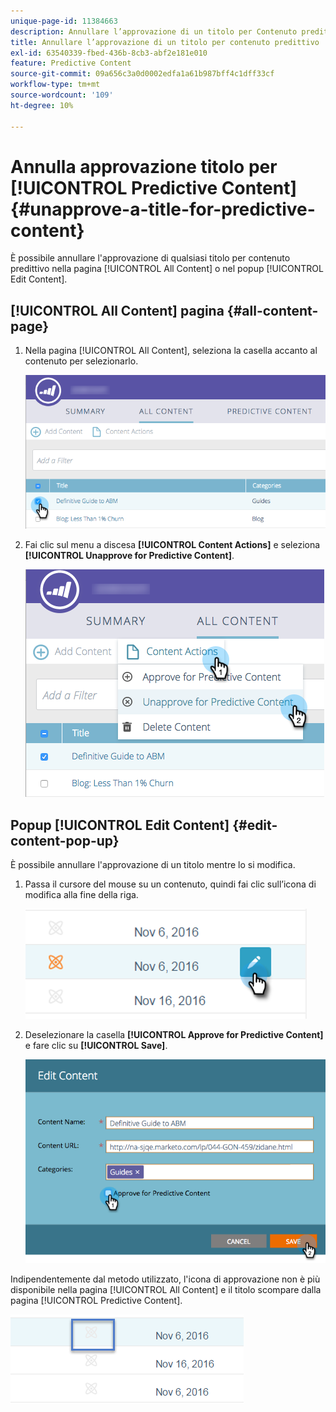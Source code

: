 ```yaml
---
unique-page-id: 11384663
description: Annullare l’approvazione di un titolo per Contenuto predittivo - Documentazione di Marketo - Documentazione del prodotto
title: Annullare l’approvazione di un titolo per contenuto predittivo
exl-id: 63540339-fbed-436b-8cb3-abf2e181e010
feature: Predictive Content
source-git-commit: 09a656c3a0d0002edfa1a61b987bff4c1dff33cf
workflow-type: tm+mt
source-wordcount: '109'
ht-degree: 10%

---
```


# Annulla approvazione titolo per [!UICONTROL Predictive Content] {#unapprove-a-title-for-predictive-content}

È possibile annullare l&#39;approvazione di qualsiasi titolo per contenuto predittivo nella pagina [!UICONTROL All Content] o nel popup [!UICONTROL Edit Content].

## [!UICONTROL All Content] pagina {#all-content-page}

1. Nella pagina [!UICONTROL All Content], seleziona la casella accanto al contenuto per selezionarlo.

   ![](assets/image2017-10-3-9-3a18-3a38.png)

1. Fai clic sul menu a discesa **[!UICONTROL Content Actions]** e seleziona **[!UICONTROL Unapprove for Predictive Content]**.

   ![](assets/image2017-10-3-9-3a19-3a20.png)

## Popup [!UICONTROL Edit Content] {#edit-content-pop-up}

È possibile annullare l&#39;approvazione di un titolo mentre lo si modifica.

1. Passa il cursore del mouse su un contenuto, quindi fai clic sull’icona di modifica alla fine della riga.

   ![](assets/click-icon-hand.png)

1. Deselezionare la casella **[!UICONTROL Approve for Predictive Content]** e fare clic su **[!UICONTROL Save]**.

   ![](assets/image2017-10-3-9-3a20-3a17.png)

Indipendentemente dal metodo utilizzato, l&#39;icona di approvazione non è più disponibile nella pagina [!UICONTROL All Content] e il titolo scompare dalla pagina [!UICONTROL Predictive Content].

![](assets/unapprove-content-no-icon.png)
